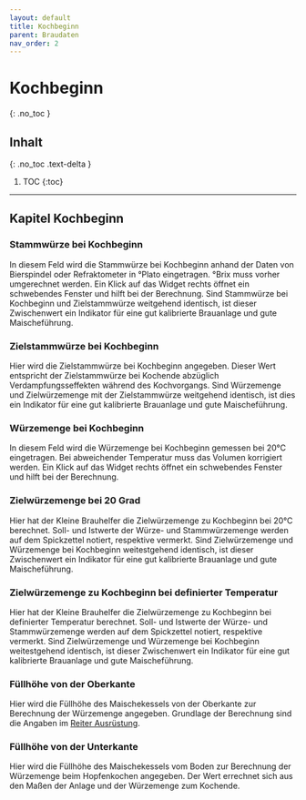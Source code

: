 ```yaml
---
layout: default
title: Kochbeginn
parent: Braudaten
nav_order: 2
---
```


# Kochbeginn
{: .no_toc }

## Inhalt
{: .no_toc .text-delta }

1. TOC
{:toc}

---

<!---
Stammwürze bei Kochbeginn  
Zielstammwürze bei Kochbeginn  
Würzemenge bei Kochbeginn  
Zielwürzemenge bei 20 Grad  
Zielwürzemenge zu Kochbeginn bei definierter Temperatur  
Füllhöhe von der Oberkante  
Füllhöhe von der Unterkante  
-->

## Kapitel Kochbeginn

### Stammwürze bei Kochbeginn
In diesem Feld wird die Stammwürze bei Kochbeginn anhand der Daten von Bierspindel oder Refraktometer in °Plato eingetragen.
°Brix muss vorher umgerechnet werden. Ein Klick auf das Widget rechts öffnet ein schwebendes Fenster und hilft bei der Berechnung.
Sind Stammwürze bei Kochbeginn und Zielstammwürze weitgehend identisch, ist dieser Zwischenwert ein Indikator für eine gut kalibrierte Brauanlage und gute Maischeführung.

### Zielstammwürze  bei Kochbeginn
Hier wird die Zielstammwürze bei Kochbeginn angegeben. Dieser Wert entspricht der Zielstammwürze bei Kochende abzüglich Verdampfungsseffekten während des Kochvorgangs.
Sind Würzemenge und Zielwürzemenge mit der Zielstammwürze weitgehend identisch, ist dies ein Indikator für eine gut kalibrierte Brauanlage und gute Maischeführung.

### Würzemenge bei Kochbeginn
In diesem Feld wird die Würzemenge bei Kochbeginn gemessen bei 20°C eingetragen.
Bei abweichender Temperatur muss das Volumen korrigiert werden. Ein Klick auf das Widget rechts öffnet ein schwebendes Fenster und hilft bei der Berechnung.

### Zielwürzemenge bei 20 Grad
Hier hat der Kleine Brauhelfer die Zielwürzemenge zu Kochbeginn bei 20°C berechnet.
Soll- und Istwerte der Würze- und Stammwürzemenge werden auf dem Spickzettel notiert, respektive vermerkt.
Sind Zielwürzemenge und Würzemenge bei Kochbeginn weitestgehend identisch, ist dieser Zwischenwert ein Indikator für eine gut kalibrierte Brauanlage und gute Maischeführung.

### Zielwürzemenge zu Kochbeginn bei definierter Temperatur
Hier hat der Kleine Brauhelfer die Zielwürzemenge zu Kochbeginn bei definierter Temperatur berechnet.
Soll- und Istwerte der Würze- und Stammwürzemenge werden auf dem Spickzettel notiert, respektive vermerkt.
Sind Zielwürzemenge und Würzemenge bei Kochbeginn weitestgehend identisch, ist dieser Zwischenwert ein Indikator für eine gut kalibrierte Brauanlage und gute Maischeführung.

### Füllhöhe von der Oberkante
Hier wird die Füllhöhe des Maischekessels von der Oberkante zur Berechnung der Würzemenge angegeben.
Grundlage der Berechnung sind die Angaben im [Reiter Ausrüstung](/kbh-glossar/Ausrüstung/).

### Füllhöhe von der Unterkante
Hier wird die Füllhöhe des Maischekessels vom Boden zur Berechnung der Würzemenge beim Hopfenkochen angegeben.
Der Wert errechnet sich aus den Maßen der Anlage und der Würzemenge zum Kochende.
